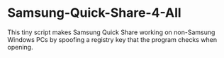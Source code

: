 # Samsung-Quick-Share-4-All
This tiny script makes Samsung Quick Share working on non-Samsung Windows PCs by spoofing a registry key that the program checks when opening.
